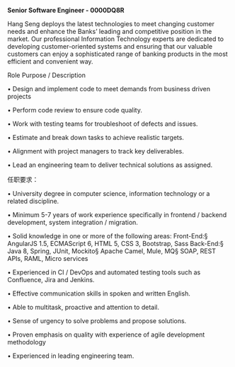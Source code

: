 **Senior Software Engineer - 0000DQ8R**

Hang Seng deploys the latest technologies to meet changing customer needs and enhance the Banks’ leading and competitive position in the market. Our professional Information Technology experts are dedicated to developing customer-oriented systems and ensuring that our valuable customers can enjoy a sophisticated range of banking products in the most efficient and convenient way. 

 

Role Purpose / Description

• Design and implement code to meet demands from business driven projects

• Perform code review to ensure code quality.

• Work with testing teams for troubleshoot of defects and issues.

• Estimate and break down tasks to achieve realistic targets.

• Alignment with project managers to track key deliverables.

• Lead an engineering team to deliver technical solutions as assigned.

 

任职要求：

• University degree in computer science, information technology or a related discipline.

• Minimum 5-7 years of work experience specifically in frontend / backend development, system integration / migration.

• Solid knowledge in one or more of the following areas: Front-End:§ AngularJS 1.5, ECMAScript 6, HTML 5, CSS 3, Bootstrap, Sass Back-End:§ Java 8, Spring, JUnit, Mockito§ Apache Camel, Mule, MQ§ SOAP, REST APIs, RAML, Micro services

• Experienced in CI / DevOps and automated testing tools such as Confluence, Jira and Jenkins.

• Effective communication skills in spoken and written English.

• Able to multitask, proactive and attention to detail.

• Sense of urgency to solve problems and propose solutions.

• Proven emphasis on quality with experience of agile development methodology

• Experienced in leading engineering team.